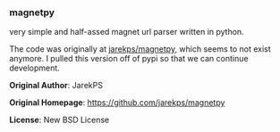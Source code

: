 ### magnetpy
very simple and half-assed magnet url parser written in python.


The code was originally at [jarekps/magnetpy](https://github.com/jarekps/magnetpy), which seems to not exist anymore. I pulled this version off of pypi so that we can continue development.

**Original Author**: JarekPS

**Original Homepage**: https://github.com/jarekps/magnetpy

**License**: New BSD License
